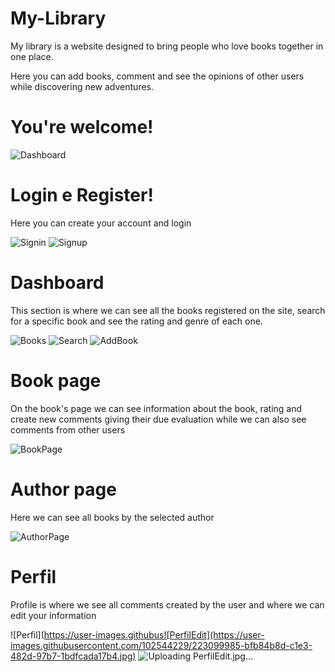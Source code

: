 # My-Library

My library is a website designed to bring people who love books together in one place.

Here you can add books, comment and see the opinions of other users while discovering new adventures.

# You're welcome!

![Dashboard](https://user-images.githubusercontent.com/102544229/222782852-ee10336c-fb1f-4f4c-86d4-04bdb974b9ce.jpg)

# Login e Register!

Here you can create your account and login

![Signin](https://user-images.githubusercontent.com/102544229/222783656-52b87b03-5dd6-4c57-9b79-0c8d7b432cfd.jpg)
![Signup](https://user-images.githubusercontent.com/102544229/222783657-900202f6-8bd3-4a44-a748-5ec749ffe7e7.jpg)

# Dashboard

This section is where we can see all the books registered on the site, search for a specific book and see the rating and genre of each one.

![Books](https://user-images.githubusercontent.com/102544229/222784652-2b6bd2e7-2211-4cd6-957a-64167fc7e108.jpg)
![Search](https://user-images.githubusercontent.com/102544229/222785293-f81c7773-91d9-4b17-a46a-0e8a87f02cfd.jpg)
![AddBook](https://user-images.githubusercontent.com/102544229/222785397-2786ecae-bb9c-4983-8deb-18f6f88df46a.jpg)

# Book page

On the book's page we can see information about the book, rating and create new comments giving their due evaluation while we can also see comments from other users

![BookPage](https://user-images.githubusercontent.com/102544229/222797016-fa18ddf7-c857-4a28-ba40-3be12aca9f1b.jpg)

# Author page

Here we can see all books by the selected author

![AuthorPage](https://user-images.githubusercontent.com/102544229/223095923-a1072457-b4a6-4ab9-8d16-6cafcb68eb99.jpg)

# Perfil

Profile is where we see all comments created by the user and where we can edit your information

![Perfil](https://user-images.githubus![PerfilEdit](https://user-images.githubusercontent.com/102544229/223099985-bfb84b8d-c1e3-482d-97b7-1bdfcada17b4.jpg)
![Uploading PerfilEdit.jpg…]()
